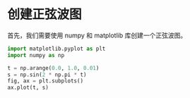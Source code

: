 # 创建正弦波图

首先，我们需要使用 numpy 和 matplotlib 库创建一个正弦波图。

```python
import matplotlib.pyplot as plt
import numpy as np

t = np.arange(0.0, 1.0, 0.01)
s = np.sin(2 * np.pi * t)
fig, ax = plt.subplots()
ax.plot(t, s)
```

